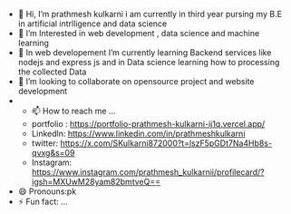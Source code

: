 - 👋 Hi, I’m prathmesh kulkarni i am currently in third year pursing my B.E in artificial intrlligence and data science 
- 👀 I’m Interested in web development , data science and machine learning 
- 🌱 In web developement  I’m currently learning  Backend services like nodejs and express js and in Data science learning how to processing the collected Data 
- 💞️ I’m looking to collaborate on opensource project and website development
- - 📫 How to reach me ...
  - portfolio : https://portfolio-prathmesh-kulkarni-ij1q.vercel.app/
  - Linkedln: https://www.linkedin.com/in/prathmeshkulkarni
  - twitter: https://x.com/SKulkarni872000?t=lszF5pGDt7Na4Hb8s-qvxg&s=09
  - Instagram: https://www.instagram.com/prathmesh_kulkarnii/profilecard/?igsh=MXUwM28yam82bmtveQ==
- 😄 Pronouns:pk
- ⚡ Fun fact: ...

<!---
pkkulk/pkkulk is a ✨ special ✨ repository because its `README.md` (this file) appears on your GitHub profile.
You can click the Preview link to take a look at your changes.
--->
